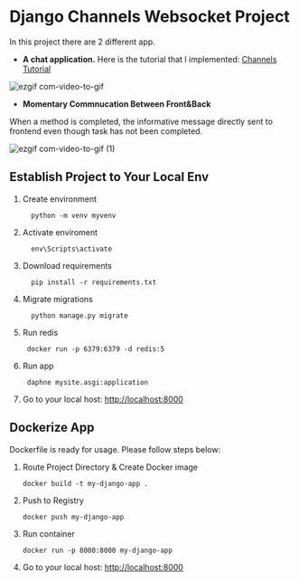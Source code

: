 # Django Channels Websocket Project

In this project there are 2 different app. 

* <strong>A chat application.</strong> Here is the tutorial that I implemented: [Channels Tutorial](https://channels.readthedocs.io/en/stable/tutorial/part_1.html)

![ezgif com-video-to-gif](https://github.com/koglak/django_channels_websocket_example/assets/24697147/ebe7270d-fa3f-4952-8901-6560193c5ea6)

* <strong>Momentary Commnucation Between Front&Back </strong>

When a method is completed, the informative message directly sent to frontend even though task has not been completed.

![ezgif com-video-to-gif (1)](https://github.com/koglak/django_channels_websocket_example/assets/24697147/0a10b447-1649-457f-a882-d9f364439569)


Establish Project to Your Local Env
-----


1. Create environment

         python -m venv myvenv
   
2. Activate enviroment

         env\Scripts\activate
        
3. Download requirements

         pip install -r requirements.txt
   
5. Migrate migrations

         python manage.py migrate

6. Run redis

        docker run -p 6379:6379 -d redis:5
   
7. Run app

        daphne mysite.asgi:application

8. Go to your local host: [http://localhost:8000](http://localhost:8000/)

Dockerize App
-----

Dockerfile is ready for usage. Please follow steps below:

1. Route Project Directory & Create Docker image

       docker build -t my-django-app .
   
2. Push to Registry

       docker push my-django-app
   
3. Run container
   
       docker run -p 8000:8000 my-django-app
   
4. Go to your local host: [http://localhost:8000](http://localhost:8000/)
